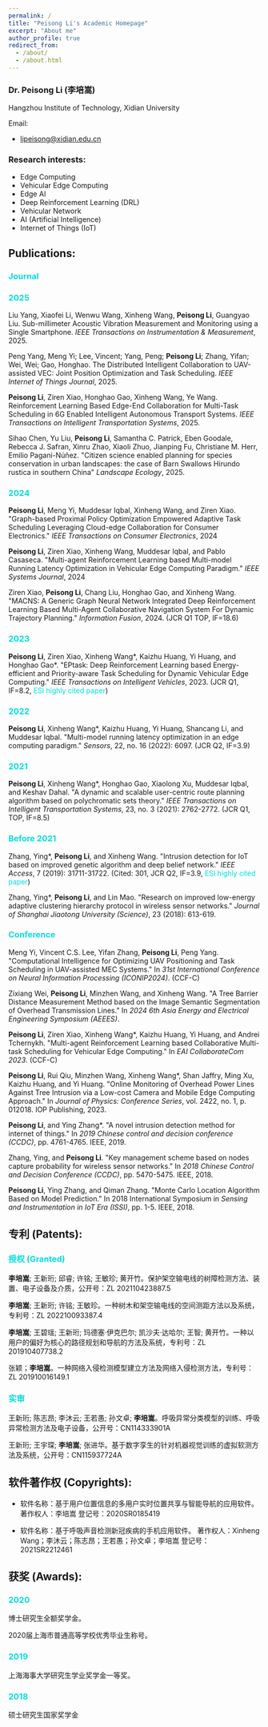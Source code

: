 ```yaml
---
permalink: /
title: "Peisong Li's Academic Homepage"
excerpt: "About me"
author_profile: true
redirect_from: 
  - /about/
  - /about.html
---
```


### Dr. Peisong Li (李培嵩)


Hangzhou Institute of Technology, Xidian University

Email: 
- lipeisong@xidian.edu.cn

### Research interests:
- Edge Computing
- Vehicular Edge Computing
- Edge AI
- Deep Reinforcement Learning (DRL)
- Vehicular Network
- AI (Artificial Intelligence)
- Internet of Things (IoT)



## Publications:

### <font color="#00dddd">Journal</font><br />

### <font color="#00dddd">2025</font><br />

Liu Yang, Xiaofei Li, Wenwu Wang, Xinheng Wang, **Peisong Li**, Guangyao Liu. Sub-millimeter Acoustic Vibration Measurement and Monitoring using a Single Smartphone. *IEEE Transactions on Instrumentation & Measurement*, 2025.

Peng Yang, Meng Yi; Lee, Vincent; Yang, Peng; **Peisong Li**; Zhang, Yifan; Wei, Wei; Gao, Honghao. The Distributed Intelligent Collaboration to UAV-assisted VEC: Joint Position Optimization and Task Scheduling. *IEEE Internet of Things Journal*, 2025.

**Peisong Li**, Ziren Xiao, Honghao Gao, Xinheng Wang, Ye Wang. Reinforcement Learning Based Edge-End Collaboration for Multi-Task Scheduling in 6G Enabled Intelligent Autonomous Transport Systems. *IEEE Transactions on Intelligent Transportation Systems*, 2025. 

Sihao Chen, Yu Liu, **Peisong Li**, Samantha C. Patrick, Eben Goodale, Rebecca J. Safran, Xinru Zhao, Xiaoli Zhuo, Jianping Fu, Christiane M. Herr, Emilio Pagani-Núñez. "Citizen science enabled planning for species conservation in urban landscapes: the case of Barn Swallows Hirundo rustica in southern China" *Landscape Ecology*, 2025.

### <font color="#00dddd">2024</font><br />

**Peisong Li**, Meng Yi, Muddesar Iqbal, Xinheng Wang, and Ziren Xiao. "Graph-based Proximal Policy Optimization Empowered Adaptive Task Scheduling Leveraging Cloud-edge Collaboration for Consumer Electronics." *IEEE Transactions on Consumer Electronics*, 2024

**Peisong Li**, Ziren Xiao, Xinheng Wang, Muddesar Iqbal, and Pablo Casaseca. "Multi-agent Reinforcement Learning based Multi-model Running Latency Optimization in Vehicular Edge Computing Paradigm." *IEEE Systems Journal*, 2024

Ziren Xiao, **Peisong Li**, Chang Liu, Honghao Gao, and Xinheng Wang. "MACNS: A Generic Graph Neural Network Integrated Deep Reinforcement Learning Based Multi-Agent Collaborative Navigation System For Dynamic Trajectory Planning." *Information Fusion*, 2024. (JCR Q1 TOP, IF=18.6)

### <font color="#00dddd">2023</font><br />

**Peisong Li**, Ziren Xiao, Xinheng Wang*, Kaizhu Huang, Yi Huang, and Honghao Gao*. "EPtask: Deep Reinforcement Learning based Energy-efficient and Priority-aware Task Scheduling for Dynamic Vehicular Edge Computing." *IEEE Transactions on Intelligent Vehicles*, 2023. (JCR Q1, IF=8.2, <font color="#00dddd">ESI highly cited paper</font>)

### <font color="#00dddd">2022</font><br />

**Peisong Li**, Xinheng Wang*, Kaizhu Huang, Yi Huang, Shancang Li, and Muddesar Iqbal. "Multi-model running latency optimization in an edge computing paradigm." *Sensors*, 22, no. 16 (2022): 6097. (JCR Q2, IF=3.9)

### <font color="#00dddd">2021</font><br />

**Peisong Li**, Xinheng Wang*, Honghao Gao, Xiaolong Xu, Muddesar Iqbal, and Keshav Dahal. "A dynamic and scalable user-centric route planning algorithm based on polychromatic sets theory." *IEEE Transactions on Intelligent Transportation Systems*, 23, no. 3 (2021): 2762-2772. (JCR Q1, TOP, IF=8.5)

### <font color="#00dddd"> Before 2021</font><br />

Zhang, Ying*, **Peisong Li**, and Xinheng Wang. "Intrusion detection for IoT based on improved genetic algorithm and deep belief network." *IEEE Access*, 7 (2019): 31711-31722. (Cited: 301, JCR Q2, IF=3.9, <font color="#00dddd">ESI highly cited paper</font>)

Zhang, Ying*, **Peisong Li**, and Lin Mao. "Research on improved low-energy adaptive clustering hierarchy protocol in wireless sensor networks." *Journal of Shanghai Jiaotong University (Science)*, 23 (2018): 613-619. 


### <font color="#00dddd">Conference</font><br />

Meng Yi, Vincent C.S. Lee, Yifan Zhang, **Peisong Li**, Peng Yang. "Computational Intelligence for Optimizing UAV Positioning and Task Scheduling in UAV-assisted MEC Systems." In *31st International Conference on Neural Information Processing (ICONIP2024)*. (CCF-C)

Zixiang Wei, **Peisong Li**, Minzhen Wang, and Xinheng Wang. "A Tree Barrier Distance Measurement Method based on the Image Semantic Segmentation of Overhead Transmission Lines." In *2024 6th Asia Energy and Electrical Engineering Symposium (AEEES)*.

**Peisong Li**, Ziren Xiao, Xinheng Wang*, Kaizhu Huang, Yi Huang, and Andrei Tchernykh. "Multi-agent Reinforcement Learning based Collaborative Multi-task Scheduling for Vehicular Edge Computing." In *EAI CollaborateCom 2023*. (CCF-C)

**Peisong Li**, Rui Qiu, Minzhen Wang, Xinheng Wang*, Shan Jaffry, Ming Xu, Kaizhu Huang, and Yi Huang. "Online Monitoring of Overhead Power Lines Against Tree Intrusion via a Low-cost Camera and Mobile Edge Computing Approach." In *Journal of Physics: Conference Series*, vol. 2422, no. 1, p. 012018. IOP Publishing, 2023. 

**Peisong Li**, and Ying Zhang*. "A novel intrusion detection method for internet of things." In *2019 Chinese control and decision conference (CCDC)*, pp. 4761-4765. IEEE, 2019. 

Zhang, Ying, and **Peisong Li**. "Key management scheme based on nodes capture probability for wireless sensor networks." In *2018 Chinese Control and Decision Conference (CCDC)*, pp. 5470-5475. IEEE, 2018. 

**Peisong Li**, Ying Zhang, and Qiman Zhang. "Monte Carlo Location Algorithm Based on Model Prediction." In 2018 International Symposium in *Sensing and Instrumentation in IoT Era (ISSI)*, pp. 1-5. IEEE, 2018.






## 专利 (Patents):
### <font color="#00dddd">授权 (Granted)</font><br />

**李培嵩**; 王新珩; 邱睿; 许铭; 王敏珍; 黄开竹。保护架空输电线的树障检测方法、装置、电子设备及介质，公开号：ZL 202110423887.5

**李培嵩**; 王新珩; 许铭; 王敏珍。一种树木和架空输电线的空间测距方法以及系统，专利号：ZL 202210093387.4

**李培嵩**; 王碧瑶; 王新珩; 玛德塞·伊克巴尔; 凯沙夫·达哈尔; 王智; 黄开竹。一种以用户的偏好为核心的路径规划和导航的方法及系统，专利号：ZL 201910407738.2

张颖；**李培嵩**。一种网络入侵检测模型建立方法及网络入侵检测方法，专利号：ZL 201910016149.1

### <font color="#00dddd">实审</font><br />

王新珩; 陈志昂; 李沐云; 王若愚; 孙文卓; **李培嵩**。呼吸异常分类模型的训练、呼吸异常检测方法及电子设备，公开号：CN114333901A

王新珩; 王宇琛; **李培嵩**; 张进华。基于数字孪生的针对机器视觉训练的虚拟软测方法及系统，公开号：CN115937724A


## 软件著作权 (Copyrights):
- 软件名称：基于用户位置信息的多用户实时位置共享与智能导航的应用软件。
著作权人：李培嵩
登记号：2020SR0185419

- 软件名称：基于呼吸声音检测新冠疾病的手机应用软件。
著作权人：Xinheng Wang；李沐云；陈志昂；王若愚；孙文卓；李培嵩
登记号：2021SR2212461



## 获奖 (Awards):
### <font color="#00dddd">2020</font><br />
博士研究生全额奖学金。

2020届上海市普通高等学校优秀毕业生称号。
### <font color="#00dddd">2019</font><br />
上海海事大学研究生学业奖学金一等奖。
### <font color="#00dddd">2018</font><br />
硕士研究生国家奖学金
